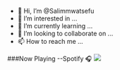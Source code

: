 - 👋 Hi, I’m @Salimmwatsefu
- 👀 I’m interested in ...
- 🌱 I’m currently learning ...
- 💞️ I’m looking to collaborate on ...
- 📫 How to reach me ...


###Now Playing --Spotify 🎧
<a href="https://spotify-github-profile.vercel.app/
api/view.svg?uid=tkodyqapd40c3d0tfoadra67i&
redirect=true">
<img src="https://spotify-github-profile
.vercel.app/api/view.svg?uid=tkodyqapd40c3d0tfo
adra67i&cover_image=true&theme=natemoo-re&bar_
color_cover=true&bar_color=53b14f"/>
</a>
</p>
